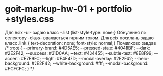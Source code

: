 # goit-markup-hw-01   +    portfolio   +styles.css
Для всіх -ul-  задаю класс -.list {list-style-type: none;}     Обнулення по селектору  -class-  вважається гарним тоном.
Для всіх посилань задаю класс .link {  text-decoration: none;  font-style: normal;}
Помилково завдав
/* :root {
  --primary-brand: #4D5AE5;
  --pressed-state: #404BBF;
  --dark: #2E2F42;
  --success: #31D0AA;
  --text: #434455;
  --subtle-text: #8E8F99;
  --accent: #E7E9FC;
  --light: #F4F4FD;
  --modal-overlay: #2E2F42;
  --hero-background: #2E2F42;
  --white-background: #fff;
  --modal-background: #FCFCFC;
} */
